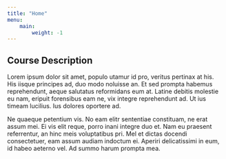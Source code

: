 ```yaml
---
title: "Home"
menu: 
    main:
        weight: -1
---
```


## Course Description

Lorem ipsum dolor sit amet, populo utamur id pro, veritus pertinax at his. His iisque principes ad, duo modo noluisse an. Et sed prompta habemus reprehendunt, aeque salutatus reformidans eum at. Latine debitis molestie eu nam, eripuit forensibus eam ne, vix integre reprehendunt ad. Ut ius timeam lucilius. Ius dolores oportere ad.

Ne quaeque petentium vis. No eam elitr sententiae constituam, ne erat assum mei. Ei vis elit reque, porro inani integre duo et. Nam eu praesent referrentur, an hinc meis voluptatibus pri. Mel et dictas docendi consectetuer, eam assum audiam indoctum ei. Aperiri delicatissimi in eum, id habeo aeterno vel. Ad summo harum prompta mea.